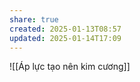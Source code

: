 ```yaml
---
share: true
created: 2025-01-13T08:57
updated: 2025-01-14T17:09
---
```

![[Áp lực tạo nên kim cương]]